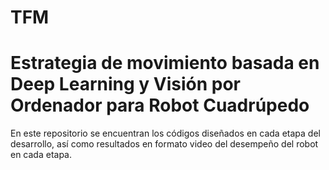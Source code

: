 # TFM
# Estrategia de movimiento basada en Deep Learning y Visión por Ordenador para Robot Cuadrúpedo
En este repositorio se encuentran los códigos diseñados en cada etapa del desarrollo, así como resultados en formato video del desempeño del robot en cada etapa.
